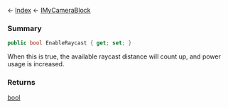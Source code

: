 ← [Index](Api-Index) ← [IMyCameraBlock](Sandbox.ModAPI.Ingame.IMyCameraBlock)

### Summary

```csharp
public bool EnableRaycast { get; set; }
```

When this is true, the available raycast distance will count up, and power usage is increased.

### Returns

[bool](https://docs.microsoft.com/en-us/dotnet/api/system.boolean?view=netframework-4.6)

